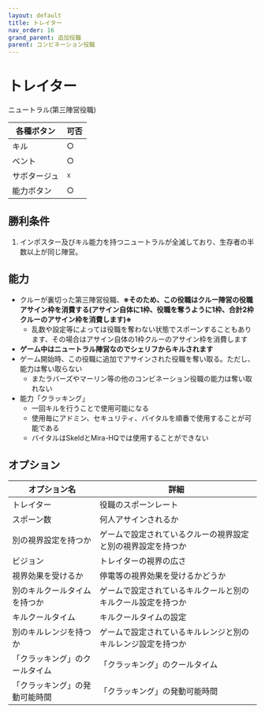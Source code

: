 ```yaml
---
layout: default
title: トレイター
nav_order: 16
grand_parent: 追加役職
parent: コンビネーション役職
---
```


# トレイター

ニュートラル(第三陣営役職)

|  各種ボタン |  可否  |
| ---- | ---- |
|  キル  | ○ |
|  ベント  | ○ |
|  サボタージュ  | ☓ |
|  能力ボタン  | ○ |

## 勝利条件
1. インポスター及びキル能力を持つニュートラルが全滅しており、生存者の半数以上が同じ陣営。

## 能力

- クルーが裏切った第三陣営役職、**※そのため、この役職はクルー陣営の役職アサイン枠を消費する(アサイン自体に1枠、役職を奪うように1枠、合計2枠クルーのアサイン枠を消費します)※**
  - 乱数や設定等によっては役職を奪わない状態でスポーンすることもあります、その場合はアサイン自体の1枠クルーのアサイン枠を消費します
- **ゲーム中はニュートラル陣営なのでシェリフからキルされます**
- ゲーム開始時、この役職に追加でアサインされた役職を奪い取る。ただし、能力は奪い取らない
  - またラバーズやマーリン等の他のコンビネーション役職の能力は奪い取れない
- 能力「クラッキング」
  - 一回キルを行うことで使用可能になる
  - 使用毎にアドミン、セキュリティ、バイタルを順番で使用することが可能である
  - バイタルはSkeldとMira-HQでは使用することができない

## オプション

|  オプション名 |  詳細  |
| ---- | ---- |
|  トレイター  | 役職のスポーンレート |
|  スポーン数  | 何人アサインされるか |
|  別の視界設定を持つか  |  ゲームで設定されているクルーの視界設定と別の視界設定を持つか  |
|  ビジョン  | トレイターの視界の広さ  |
|  視界効果を受けるか  |  停電等の視界効果を受けるかどうか  |
|  別のキルクールタイムを持つか  | ゲームで設定されているキルクールと別のキルクール設定を持つか |
|  キルクールタイム  |  キルクールタイムの設定  |
|  別のキルレンジを持つか  |  ゲームで設定されているキルレンジと別のキルレンジ設定を持つか  |
|  「クラッキング」のクールタイム  |  「クラッキング」のクールタイム  |
|  「クラッキング」の発動可能時間  |  「クラッキング」の発動可能時間  |
